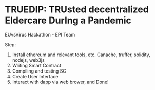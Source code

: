 # TRUEDIP: TRUsted decentralized Eldercare DurIng a Pandemic
EUvsVirus Hackathon - EPI Team

Step: 
1. Install ethereum and relevant tools, etc. Ganache, truffer, solidity, nodejs, web3js
2. Writing Smart Contract
3. Compiling and testing SC
4. Create User Interface
5. Interact with dapp via web brower, and Done!
